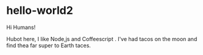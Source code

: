 # hello-world2

Hi Humans!

Hubot here, I like Node,js and Coffeescript .
I've had tacos on the moon and find thea far super to Earth taces.

